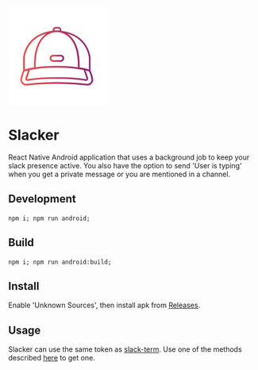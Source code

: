 <img src="icon.png" alt="logo" width="200"/>


Slacker
=======

React Native Android application that uses a background job to keep your slack presence active.
You also have the option to send 'User is typing' when you get a private message or you are mentioned in a channel.

## Development

```
npm i; npm run android;
```
## Build

```
npm i; npm run android:build;
```
## Install

Enable 'Unknown Sources', then install apk from [Releases](https://github.com/sonictruth/slacker/releases).
## Usage

Slacker can use the same token as [slack-term](https://github.com/erroneousboat/slack-term).
Use one of the methods described [here](https://github.com/erroneousboat/slack-term/wiki#running-slack-term-without-legacy-tokens) to get  one.
